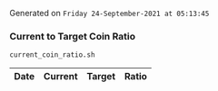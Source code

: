 Generated on `Friday 24-September-2021 at 05:13:45`

### Current to Target Coin Ratio
`current_coin_ratio.sh`

Date|Current|Target|Ratio
---|---|---|---
